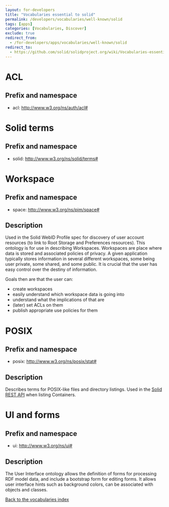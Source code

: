 ```yaml
---
layout: for-developers
title: "Vocabularies essential to solid"
permalink: /developers/vocabularies/well-known/solid
tags: [apps]
categories: [Vocabularies, Discover]
exclude: true
redirect_from:
  - /for-developers/apps/vocabularies/well-known/solid
redirect_to:
  - https://github.com/solid/solidproject.org/wiki/Vocabularies-essential-to-solid
---
```


# <a id="acl"/> ACL

## Prefix and namespace

- acl: http://www.w3.org/ns/auth/acl#

# <a id="terms"/> Solid terms

## Prefix and namespace

- solid: http://www.w3.org/ns/solid/terms#

# <a id="space"/> Workspace

## Prefix and namespace

- space: http://www.w3.org/ns/pim/space#

## Description

Used in the Solid WebID Profile spec for discovery of user account resources (to link to Root Storage and Preferences resources). This ontology is for use in describing Workspaces. Workspaces are place where data is stored and associated policies of privacy. A given application typically stores information in several different workspaces, some being user private, some shared, and some public. It is crucial that the user has easy control over the destiny of information.

Goals then are that the user can:

- create workspaces
- easily understand which workspace data is going into
- understand what the implications of that are
- (later) set ACLs on them
- publish appropriate use policies for them

# <a id="posix"/> POSIX

## Prefix and namespace

- posix: http://www.w3.org/ns/posix/stat#

## Description

Describes terms for POSIX-like files and directory listings. Used in the [Solid REST API](https://github.com/solid/solid-spec#https-rest-api) when listing Containers.

# <a id="ui"/> UI and forms

## Prefix and namespace

- ui: http://www.w3.org/ns/ui#

## Description

The User Interface ontology allows the definition of forms for processing RDF model data, and include a bootstrap form for editing forms. It allows user interface hints such as background colors, can be associated with objects and classes.

[Back to the vocabularies index](/developers/vocabularies/well-known)
